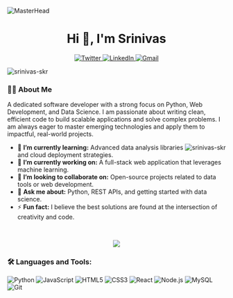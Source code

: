 ![MasterHead](https://iili.io/JU1Yhg4.gif)

<h1 align="center">Hi 👋, I'm Srinivas</h1>

<!-- Social Badges Section -->
<p align="center">
  <!-- Twitter -->
  <a href="https://twitter.com/YOUR_USERNAME_HERE">
    <img src="https://img.shields.io/badge/Twitter-1DA1F2?style=for-the-badge&logo=twitter&logoColor=white" alt="Twitter"/>
  </a>
  
  <!-- LinkedIn -->
  <a href="https://www.linkedin.com/in/YOUR_PROFILE_ID_HERE">
    <img src="https://img.shields.io/badge/LinkedIn-0077B5?style=for-the-badge&logo=linkedin&logoColor=white" alt="LinkedIn"/>
  </a>
  
  <!-- Email -->
  <a href="mailto:your-email@gmail.com">
    <img src="https://img.shields.io/badge/Gmail-D14836?style=for-the-badge&logo=gmail&logoColor=white" alt="Gmail"/>
  </a>
</p>

<p align="left">
  <img src="https://komarev.com/ghpvc/?username=srinivas-skr&label=Profile%20views&color=0e75b6&style=flat-square" alt="srinivas-skr" />
</p>

<h3 align="left">👨‍💻 About Me</h3>

<p align="left">
  A dedicated software developer with a strong focus on Python, Web Development, and Data Science. I am passionate about writing clean, efficient code to build scalable applications and solve complex problems. I am always eager to master emerging technologies and apply them to impactful, real-world projects.
</p>

<img align="right" src="https://github-readme-stats.vercel.app/api/top-langs?username=srinivas-skr&show_icons=true&locale=en&layout=compact&theme=vision-friendly-dark" alt="srinivas-skr" />

- 🌱 **I’m currently learning:** Advanced data analysis libraries and cloud deployment strategies.
- 🔭 **I’m currently working on:** A full-stack web application that leverages machine learning.
- 🤝 **I’m looking to collaborate on:** Open-source projects related to data tools or web development.
- 💬 **Ask me about:** Python, REST APIs, and getting started with data science.
- ⚡ **Fun fact:** I believe the best solutions are found at the intersection of creativity and code.

<br clear="right"/>

<!-- Animated Separator Line -->
<p align="center">
  <img src="https://user-images.githubusercontent.com/73097560/115834477-dbab4500-a447-11eb-908a-139a6edaec5c.gif">
</p>

<h3 align="left">🛠️ Languages and Tools:</h3>

<!-- Languages and Tools (New Style for differentiation) -->
<p align="left"> 
  <img src="https://img.shields.io/badge/Python-3776AB?style=flat-square&logo=python&logoColor=white" alt="Python"/>
  <img src="https://img.shields.io/badge/JavaScript-F7DF1E?style=flat-square&logo=javascript&logoColor=black" alt="JavaScript"/>
  <img src="https://img.shields.io/badge/HTML5-E34F26?style=flat-square&logo=html5&logoColor=white" alt="HTML5"/>
  <img src="https://img.shields.io/badge/CSS3-1572B6?style=flat-square&logo=css3&logoColor=white" alt="CSS3"/>
  <img src="https://img.shields.io/badge/React-20232A?style=flat-square&logo=react&logoColor=61DAFB" alt="React"/>
  <img src="https://img.shields.io/badge/Node.js-339933?style=flat-square&logo=nodedotjs&logoColor=white" alt="Node.js"/>
  <img src="https://img.shields.io/badge/MySQL-4479A1?style=flat-square&logo=mysql&logoColor=white" alt="MySQL"/>
  <img src="https://img.shields.io/badge/Git-F05032?style=flat-square&logo=git&logoColor=white" alt="Git"/>
</p>
